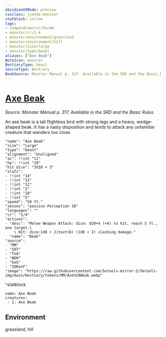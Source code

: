 ```yaml
---
obsidianUIMode: preview
cssclass: json5e-monster
statblock: inline
tags:
- compendium/src/5e/mm
- monster/cr/1-4
- monster/environment/grassland
- monster/environment/hill
- monster/size/large
- monster/type/beast
aliases: ["Axe Beak"]
NoteIcon: monster
BestiaryType: beast
SourceType: Bestiary
BookSource: Monster Manual p. 317. Available in the SRD and the Basic Rules.
---
```

# [Axe Beak](3-Mechanics\CLI\bestiary\beast/axe-beak.md)
*Source: Monster Manual p. 317. Available in the SRD and the Basic Rules.*  

An axe beak is a tall flightless bird with strong legs and a heavy, wedge-shaped beak. It has a nasty disposition and tends to attack any unfamiliar creature that wanders too close.

```statblock
"name": "Axe Beak"
"size": "Large"
"type": "beast"
"alignment": "Unaligned"
"ac": !!int "11"
"hp": !!int "19"
"hit_dice": "3d10 + 3"
"stats":
- !!int "14"
- !!int "12"
- !!int "12"
- !!int "2"
- !!int "10"
- !!int "5"
"speed": "50 ft."
"senses": "passive Perception 10"
"languages": ""
"cr": "1/4"
"actions":
- "desc": "Melee Weapon Attack: dice: d20+4 (+4) to hit, reach 5 ft., one target.\
    \ Hit: dice:1d8 + 2|text(6) (1d8 + 2) slashing damage."
  "name": "Beak"
"source":
- "MM"
- "SKT"
- "ToA"
- "WDH"
- "GoS"
- "IDRotF"
"image": "https://raw.githubusercontent.com/5etools-mirror-2/5etools-img/main/bestiary/tokens/MM/Axe%20Beak.webp"
```
^statblock

```encounter-table
name: Axe Beak
creatures:
 - 1: Axe Beak
```

## Environment

grassland, hill